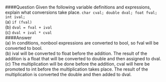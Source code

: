 ####Question
Given the following variable definitions and expressions, explain what conversions take place.
`char cval; double dval; foat fval; int ival;`  
(a) `if (fval)`  
(b) `dval = fval + ival`  
(c) `dval + ival * cval`  
####Answer  
(a) In conditions, nonbool expressions are converted to bool, so fval will be converted to bool.  
(b) ival will be converted to float before the addition. The result of the addition is a float that will be converted to double and then assigned to dval.
(c) The multiplication will be done before the addition, cval will here be promoted to int before the multiplication takes place. The result of the multiplication is converted the double and then added to dval.  

